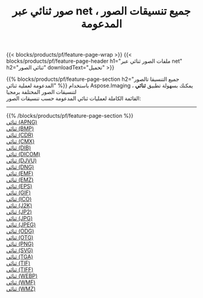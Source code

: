 ﻿---
title: صور ثنائي عبر net ، جميع تنسيقات الصور المدعومة 
weight: 3920
url: /ar/net/binarize 
lang: ar
langdirlevel: 2
locales: zh-hans,ja,it,ru,de,es,fr,nl,id,lt,pl,pt,vi,tr,ko,zh-hant,ar,hi,th,sv,cs,uk,he
description: باستخدام Aspose.Imaging يمكنك بسهولة ثنائي الصور عبر net
---

{{< blocks/products/pf/feature-page-wrap >}}
{{< blocks/products/pf/feature-page-header h1="ملفات الصور ثنائي عبر net" h2="ثنائي الصور" downloadText="تحميل" >}}


{{% blocks/products/pf/feature-page-section  h2="جميع التنسيقا تالصور  المدعومة لعملية ثنائي" %}}
باستخدام Aspose.Imaging ، يمكنك بسهولة تطبيق **ثنائي** لتنسيقات الصور المختلفة برمجيا
<br/>
القائمة الكاملة لعمليات ثنائي المدعومة حسب تنسيقات الصور:
<hr/>
{{% /blocks/products/pf/feature-page-section %}}
<div class="container-fluid productfamilypage bg-gray">
    <div class="convertypes bg-gray agp-content section">
        <div class="container">
		<div class="row other-converters">
		    <div class='col-md-2 other-converter remove-lp remove-rp'><a href="/imaging/ar/net/binarize/apng" >ثنائي (APNG)</a></div><div class='col-md-2 other-converter remove-lp remove-rp'><a href="/imaging/ar/net/binarize/bmp" >ثنائي (BMP)</a></div><div class='col-md-2 other-converter remove-lp remove-rp'><a href="/imaging/ar/net/binarize/cdr" >ثنائي (CDR)</a></div><div class='col-md-2 other-converter remove-lp remove-rp'><a href="/imaging/ar/net/binarize/cmx" >ثنائي (CMX)</a></div><div class='col-md-2 other-converter remove-lp remove-rp'><a href="/imaging/ar/net/binarize/dib" >ثنائي (DIB)</a></div><div class='col-md-2 other-converter remove-lp remove-rp'><a href="/imaging/ar/net/binarize/dicom" >ثنائي (DICOM)</a></div><div class='col-md-2 other-converter remove-lp remove-rp'><a href="/imaging/ar/net/binarize/djvu" >ثنائي (DJVU)</a></div><div class='col-md-2 other-converter remove-lp remove-rp'><a href="/imaging/ar/net/binarize/dng" >ثنائي (DNG)</a></div><div class='col-md-2 other-converter remove-lp remove-rp'><a href="/imaging/ar/net/binarize/emf" >ثنائي (EMF)</a></div><div class='col-md-2 other-converter remove-lp remove-rp'><a href="/imaging/ar/net/binarize/emz" >ثنائي (EMZ)</a></div><div class='col-md-2 other-converter remove-lp remove-rp'><a href="/imaging/ar/net/binarize/eps" >ثنائي (EPS)</a></div><div class='col-md-2 other-converter remove-lp remove-rp'><a href="/imaging/ar/net/binarize/gif" >ثنائي (GIF)</a></div><div class='col-md-2 other-converter remove-lp remove-rp'><a href="/imaging/ar/net/binarize/ico" >ثنائي (ICO)</a></div><div class='col-md-2 other-converter remove-lp remove-rp'><a href="/imaging/ar/net/binarize/j2k" >ثنائي (J2K)</a></div><div class='col-md-2 other-converter remove-lp remove-rp'><a href="/imaging/ar/net/binarize/jp2" >ثنائي (JP2)</a></div><div class='col-md-2 other-converter remove-lp remove-rp'><a href="/imaging/ar/net/binarize/jpg" >ثنائي (JPG)</a></div><div class='col-md-2 other-converter remove-lp remove-rp'><a href="/imaging/ar/net/binarize/jpeg" >ثنائي (JPEG)</a></div><div class='col-md-2 other-converter remove-lp remove-rp'><a href="/imaging/ar/net/binarize/odg" >ثنائي (ODG)</a></div><div class='col-md-2 other-converter remove-lp remove-rp'><a href="/imaging/ar/net/binarize/otg" >ثنائي (OTG)</a></div><div class='col-md-2 other-converter remove-lp remove-rp'><a href="/imaging/ar/net/binarize/png" >ثنائي (PNG)</a></div><div class='col-md-2 other-converter remove-lp remove-rp'><a href="/imaging/ar/net/binarize/svg" >ثنائي (SVG)</a></div><div class='col-md-2 other-converter remove-lp remove-rp'><a href="/imaging/ar/net/binarize/tga" >ثنائي (TGA)</a></div><div class='col-md-2 other-converter remove-lp remove-rp'><a href="/imaging/ar/net/binarize/tif" >ثنائي (TIF)</a></div><div class='col-md-2 other-converter remove-lp remove-rp'><a href="/imaging/ar/net/binarize/tiff" >ثنائي (TIFF)</a></div><div class='col-md-2 other-converter remove-lp remove-rp'><a href="/imaging/ar/net/binarize/webp" >ثنائي (WEBP)</a></div><div class='col-md-2 other-converter remove-lp remove-rp'><a href="/imaging/ar/net/binarize/wmf" >ثنائي (WMF)</a></div><div class='col-md-2 other-converter remove-lp remove-rp'><a href="/imaging/ar/net/binarize/wmz" >ثنائي (WMZ)</a></div>
                </div>
        </div>
    </div>
</div>
<br/>
